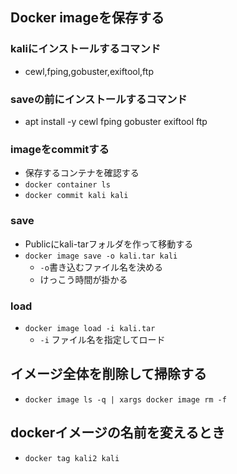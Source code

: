 
## Docker imageを保存する
### kaliにインストールするコマンド
- cewl,fping,gobuster,exiftool,ftp

### saveの前にインストールするコマンド
- apt install -y cewl fping gobuster exiftool ftp

### imageをcommitする
- 保存するコンテナを確認する
- `docker container ls`
- `docker commit kali kali`
### save
- Publicにkali-tarフォルダを作って移動する
- `docker image save -o kali.tar kali`
  - `-o`書き込むファイル名を決める
  - けっこう時間が掛かる

 ### load 
 - `docker image load -i kali.tar`
   - `-i` ファイル名を指定してロード
  
## イメージ全体を削除して掃除する
- `docker image ls -q | xargs docker image rm -f`

## dockerイメージの名前を変えるとき
- `docker tag kali2 kali`
